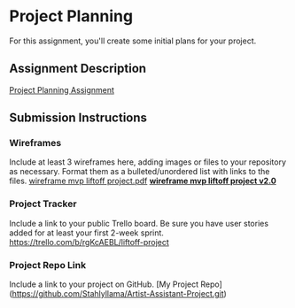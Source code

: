 
# Project Planning
For this assignment, you'll create some initial plans for your project.

## Assignment Description
[Project Planning Assignment](https://education.launchcode.org/liftoff/modules/assignments/project-planning)

## Submission Instructions

### Wireframes
Include at least 3 wireframes here, adding images or files to your repository as necessary. Format them as a bulleted/unordered list with links to the files.
[wireframe mvp liftoff project.pdf](https://github.com/Stahlyllama/liftoff-assignments/files/6317068/wireframe.mvp.liftoff.project.pdf)
**[wireframe mvp liftoff project v2.0](https://app.diagrams.net/#G1h8lfIwUfzYYR35V1SXuBvWoKfQZv_2GW)**

### Project Tracker

Include a link to your public Trello board. Be sure you have user stories added for at least your first 2-week sprint.
https://trello.com/b/rgKcAEBL/liftoff-project

### Project Repo Link

Include a link to your project on GitHub.
[My Project Repo] (https://github.com/Stahlyllama/Artist-Assistant-Project.git)
